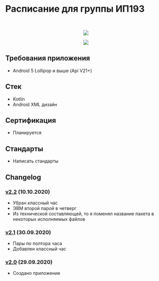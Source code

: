 # Расписание для группы ИП193
<br>
<p align="center">
 <a href="https://github.com/LencoDigitexer/ip193/releases/download/v2.2/schedule_ip193_v2.2.apk" download>
<img src="http://nbrienvis.nic.in/WriteReadData/UserFiles/app_download(1).gif">
</a> </p>

<p align="center">
  <img src="https://github.com/lencodigitexer/ip193/blob/master/demo.gif?raw=true"/>
</p>


## Требования приложения
+ Android 5 Lollipop и выше (Api V21+)

## Стек
+ Kotlin
+ Android XML дизайн

## Сертификация
+ Планируется

## Стандарты
+ Написать стандарты

## Changelog
### [v2.2](https://github.com/LencoDigitexer/ip193/releases/tag/v2.2) (10.10.2020)
* Убран классный час
* ЭВМ второй парой в четверг
* Из технической составляющей, то я поменял название пакета в некоторых исполняемых файлов

### [v2.1](https://github.com/LencoDigitexer/ip193/releases/tag/v2.1) (30.09.2020)
* Пары по полтора часа
* Добавлен классный час

### [v2.0](https://github.com/LencoDigitexer/ip193/releases/tag/v2.0) (29.09.2020)
* Создано приложение
